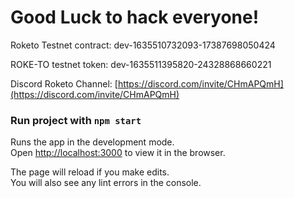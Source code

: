 # Good Luck to hack everyone!
Roketo Testnet contract: dev-1635510732093-17387698050424

ROKE-TO testnet token: dev-1635511395820-24328868660221

Discord Roketo Channel: [https://discord.com/invite/CHmAPQmH](https://discord.com/invite/CHmAPQmH)

### Run project with `npm start`
Runs the app in the development mode.\
Open [http://localhost:3000](http://localhost:3000) to view it in the browser.

The page will reload if you make edits.\
You will also see any lint errors in the console.

